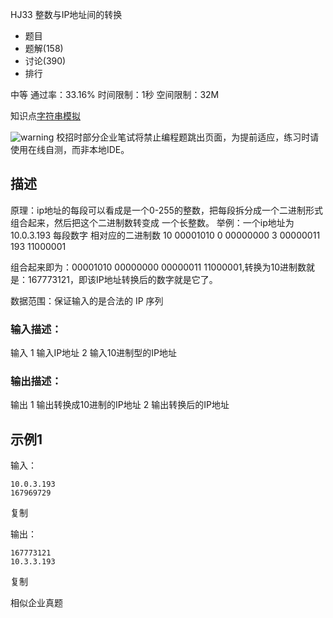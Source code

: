 HJ33 整数与IP地址间的转换







- 题目
- 题解(158)
- 讨论(390)
- 排行

中等 通过率：33.16% 时间限制：1秒 空间限制：32M

知识点[字符串](https://www.nowcoder.com/exam/oj/ta?tpId=37?tag=579)[模拟](https://www.nowcoder.com/exam/oj/ta?tpId=37?tag=595)

![warning](https://static.nowcoder.com/fe/file/images/web/ta/warning.png) 校招时部分企业笔试将禁止编程题跳出页面，为提前适应，练习时请使用在线自测，而非本地IDE。

## 描述

原理：ip地址的每段可以看成是一个0-255的整数，把每段拆分成一个二进制形式组合起来，然后把这个二进制数转变成
一个长整数。
举例：一个ip地址为10.0.3.193
每段数字       相对应的二进制数
10          00001010
0          00000000
3          00000011
193         11000001

组合起来即为：00001010 00000000 00000011 11000001,转换为10进制数就是：167773121，即该IP地址转换后的数字就是它了。

数据范围：保证输入的是合法的 IP 序列



### 输入描述：

输入 
1 输入IP地址
2 输入10进制型的IP地址

### 输出描述：

输出
1 输出转换成10进制的IP地址
2 输出转换后的IP地址

## 示例1

输入：

```
10.0.3.193
167969729
```

复制

输出：

```
167773121
10.3.3.193
```

复制

相似企业真题